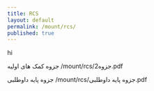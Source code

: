```yaml
---
title: RCS
layout: default
permalink: /mount/rcs/
published: true
---
```


hi

جزوه کمک های اولیه
/mount/rcs/2جزوه.pdf

جزوه پایه داوطلبی
/mount/rcs/جزوه پایه داوطلبی.pdf
